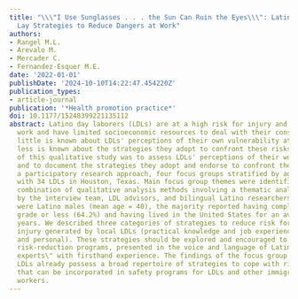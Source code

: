 ```yaml
---
title: "\\\"I Use Sunglasses . . . the Sun Can Ruin the Eyes\\\": Latino Day Laborers'
  Lay Strategies to Reduce Dangers at Work"
authors:
- Rangel M.L.
- Arevalo M.
- Mercader C.
- Fernandez-Esquer M.E.
date: '2022-01-01'
publishDate: '2024-10-10T14:22:47.454220Z'
publication_types:
- article-journal
publication: '*Health promotion practice*'
doi: 10.1177/15248399221135112
abstract: Latino day laborers (LDLs) are at a high risk for injury and accidents at
  work and have limited socioeconomic resources to deal with their consequences. While
  little is known about LDLs' perceptions of their own vulnerability at the workplace,
  less is known about the strategies they adopt to confront these risks. The purpose
  of this qualitative study was to assess LDLs' perceptions of their workplace dangers
  and to document the strategies they adopt and endorse to confront them. Guided by
  a participatory research approach, four focus groups stratified by age were conducted
  with 34 LDLs in Houston, Texas. Main focus group themes were identified using a
  combination of qualitative analysis methods involving a thematic analysis conducted
  by the interview team, LDL advisors, and bilingual Latino researchers. All participants
  were Latino males (mean age = 40), the majority reported having completed sixth
  grade or less (64.2%) and having lived in the United States for an average of 12.7
  years. We described three categories of strategies to reduce risk for workplace
  injury generated by local LDLs (practical knowledge and job experience, interpersonal,
  and personal). These strategies should be explored and encouraged to assist in planning
  risk-reduction programs, presented in the voice and language of Latino \"inside
  experts\" with firsthand experience. The findings of the focus group suggest that
  LDLs already possess a broad repertoire of strategies to cope with risks at work
  that can be incorporated in safety programs for LDLs and other immigrant Latino
  workers.
---
```

